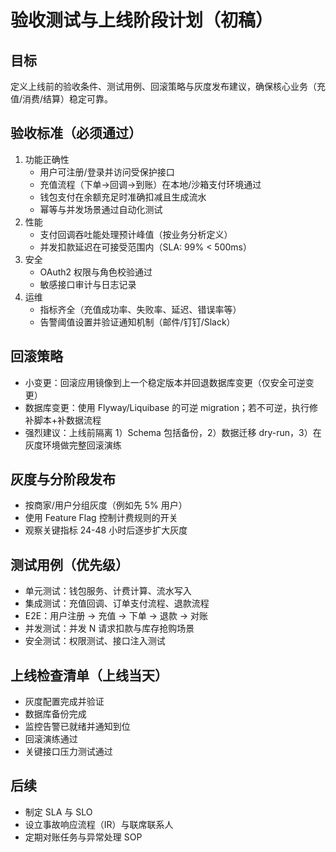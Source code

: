 # 验收测试与上线阶段计划（初稿）

## 目标
定义上线前的验收条件、测试用例、回滚策略与灰度发布建议，确保核心业务（充值/消费/结算）稳定可靠。

## 验收标准（必须通过）
1. 功能正确性
   - 用户可注册/登录并访问受保护接口
   - 充值流程（下单->回调->到账）在本地/沙箱支付环境通过
   - 钱包支付在余额充足时准确扣减且生成流水
   - 幂等与并发场景通过自动化测试
2. 性能
   - 支付回调吞吐能处理预计峰值（按业务分析定义）
   - 并发扣款延迟在可接受范围内（SLA: 99% < 500ms）
3. 安全
   - OAuth2 权限与角色校验通过
   - 敏感接口审计与日志记录
4. 运维
   - 指标齐全（充值成功率、失败率、延迟、错误率等）
   - 告警阈值设置并验证通知机制（邮件/钉钉/Slack）

## 回滚策略
- 小变更：回滚应用镜像到上一个稳定版本并回退数据库变更（仅安全可逆变更）
- 数据库变更：使用 Flyway/Liquibase 的可逆 migration；若不可逆，执行修补脚本+补数据流程
- 强烈建议：上线前隔离 1）Schema 包括备份，2）数据迁移 dry-run，3）在灰度环境做完整回滚演练

## 灰度与分阶段发布
- 按商家/用户分组灰度（例如先 5% 用户）
- 使用 Feature Flag 控制计费规则的开关
- 观察关键指标 24-48 小时后逐步扩大灰度

## 测试用例（优先级）
- 单元测试：钱包服务、计费计算、流水写入
- 集成测试：充值回调、订单支付流程、退款流程
- E2E：用户注册 -> 充值 -> 下单 -> 退款 -> 对账
- 并发测试：并发 N 请求扣款与库存抢购场景
- 安全测试：权限测试、接口注入测试

## 上线检查清单（上线当天）
- 灰度配置完成并验证
- 数据库备份完成
- 监控告警已就绪并通知到位
- 回滚演练通过
- 关键接口压力测试通过

## 后续
- 制定 SLA 与 SLO
- 设立事故响应流程（IR）与联席联系人
- 定期对账任务与异常处理 SOP

